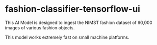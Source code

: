 # fashion-classifier-tensorflow-ui

This AI Model is designed to ingest the NIMST fashion dataset of 60,000 images of various fashion objects. 

This model works extremely fast on small machine platforms. 


 
